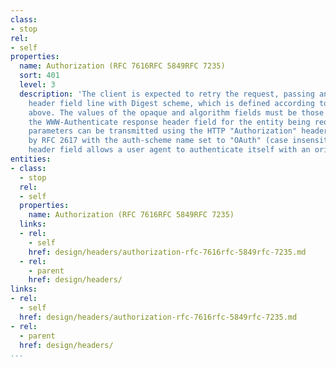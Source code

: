 ```yaml
---
class:
- stop
rel:
- self
properties:
  name: Authorization (RFC 7616RFC 5849RFC 7235)
  sort: 401
  level: 3
  description: 'The client is expected to retry the request, passing an Authorization
    header field line with Digest scheme, which is defined according to the framework
    above. The values of the opaque and algorithm fields must be those supplied in
    the WWW-Authenticate response header field for the entity being requested.Protocol
    parameters can be transmitted using the HTTP "Authorization" header field as defined
    by RFC 2617 with the auth-scheme name set to "OAuth" (case insensitive).The "Authorization"
    header field allows a user agent to authenticate itself with an origin server '
entities:
- class:
  - stop
  rel:
  - self
  properties:
    name: Authorization (RFC 7616RFC 5849RFC 7235)
  links:
  - rel:
    - self
    href: design/headers/authorization-rfc-7616rfc-5849rfc-7235.md
  - rel:
    - parent
    href: design/headers/
links:
- rel:
  - self
  href: design/headers/authorization-rfc-7616rfc-5849rfc-7235.md
- rel:
  - parent
  href: design/headers/
...
```

